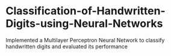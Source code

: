 # Classification-of-Handwritten-Digits-using-Neural-Networks
Implemented a Multilayer Perceptron Neural Network to classify handwritten digits and evaluated its performance

